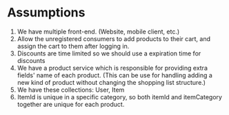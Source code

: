 # Assumptions

1. We have multiple front-end. (Website, mobile client, etc.)
2. Allow the unregistered consumers to add products to their cart, and assign the cart to them after logging in.
3. Discounts are time limited so we should use a expiration time for discounts
4. We have a product service which is responsible for providing extra fields' name of each product.
(This can be use for handling adding a new kind of product without changing the shopping list structure.)
5. We have these collections: User, Item
5. ItemId is unique in a specific category, so both itemId and itemCategory together are unique for each product.